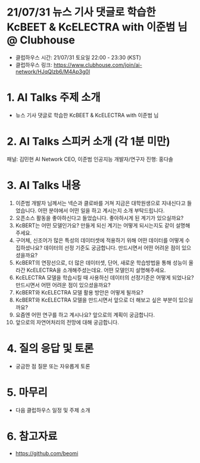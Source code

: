 # 21/07/31 뉴스 기사 댓글로 학습한 KcBEET & KcELECTRA with 이준범 님 @ Clubhouse

- 클럽하우스 시간: 21/07/31 토요일 22:00 - 23:30 (KST)
- 클럽하우스 링크: https://www.clubhouse.com/join/ai-network/HJqQlzb6/M4Ap3g0l

# 1. AI Talks 주제 소개
- 뉴스 기사 댓글로 학습한 KcBEET & KcELECTRA with 이준범 님

# 2. AI Talks 스피커 소개 (각 1분 미만)
패널: 김민현 AI Network CEO, 이준범 인공지능 개발자/연구자
진행: 홍다솔   

# 3. AI Talks 내용

1. 이준범 개발자 님께서는 넥슨과 클로바를 거쳐 지금은 대학원생으로 지내신다고 들었습니다. 어떤 분야에서 어떤 일을 하고 계시는지 소개 부탁드립니다.  
2. 오픈소스 활동을 좋아하신다고 들었습니다. 좋아하시게 된 계기가 있으실까요?  
3. KcBERT는 어떤 모델인가요? 만들게 되신 계기는 어떻게 되시는지도 같이 설명해주세요.  
4. 구어체, 신조어가 많은 특성의 데이터셋에 적용하기 위해 어떤 데이터를 어떻게 수집하셨나요? 데이터의 선정 기준도 궁금합니다. 만드시면서 어떤 어려운 점이 있으셨을까요?  
5. KcBERT의 연장선으로, 더 많은 데이터셋, 단어, 새로운 학습방법을 통해 성능이 올라간 KcELECTRA을 소개해주셨는데요. 어떤 모델인지 설명해주세요.  
6. KcELECTRA 모델을 학습시킬 때 사용하신 데이터의 선정기준은 어떻게 되었나요? 만드시면서 어떤 어려운 점이 있으셨을까요?  
7. KcBERT와 KcELECTRA 모델 활용 방안은 어떻게 될까요?  
8. KcBERT와 KcELECTRA 모델을 만드시면서 앞으로 더 해보고 싶은 부분이 있으실까요?  
9. 요즘엔 어떤 연구를 하고 계시나요? 앞으로의 계획이 궁금합니다.   
10. 앞으로의 자연어처리의 전망에 대해 궁금합니다.  

# 4. 질의 응답 및 토론 
- 궁금한 점 질문 또는 자유롭게 토론  

# 5. 마무리   
- 다음 클럽하우스 일정 및 주제 소개  

# 6. 참고자료
-  https://github.com/beomi



